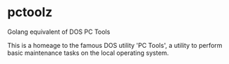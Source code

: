 # pctoolz
Golang equivalent of DOS PC Tools

This is a homeage to the famous DOS utility 'PC Tools', a utility to perform basic maintenance tasks on the local operating system.
